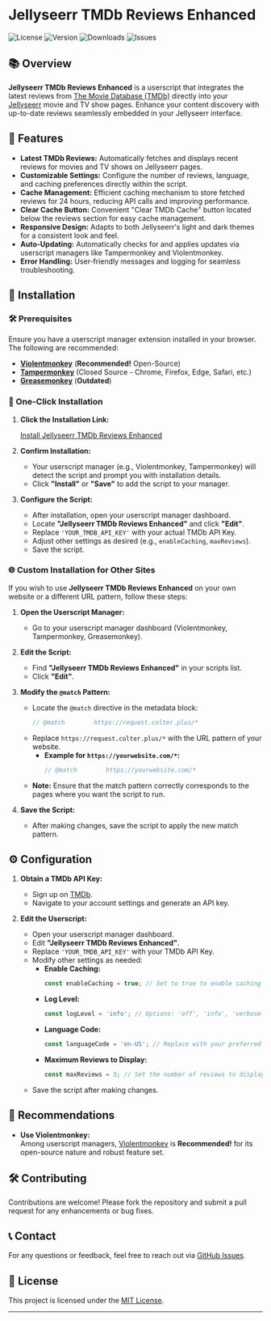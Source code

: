 # Jellyseerr TMDb Reviews Enhanced

![License](https://img.shields.io/github/license/ColterD/Jellyseerr-TMDb-Reviews-Enhanced)
![Version](https://img.shields.io/github/v/release/ColterD/Jellyseerr-TMDb-Reviews-Enhanced)
![Downloads](https://img.shields.io/github/downloads/ColterD/Jellyseerr-TMDb-Reviews-Enhanced/total)
![Issues](https://img.shields.io/github/issues/ColterD/Jellyseerr-TMDb-Reviews-Enhanced)

## 📚 Overview

**Jellyseerr TMDb Reviews Enhanced** is a userscript that integrates the latest reviews from [The Movie Database (TMDb)](https://www.themoviedb.org/) directly into your [Jellyseerr](https://github.com/Fallenbagel/jellyseerr) movie and TV show pages. Enhance your content discovery with up-to-date reviews seamlessly embedded in your Jellyseerr interface.

## 🎯 Features

- **Latest TMDb Reviews:** Automatically fetches and displays recent reviews for movies and TV shows on Jellyseerr pages.
- **Customizable Settings:** Configure the number of reviews, language, and caching preferences directly within the script.
- **Cache Management:** Efficient caching mechanism to store fetched reviews for 24 hours, reducing API calls and improving performance.
- **Clear Cache Button:** Convenient "Clear TMDb Cache" button located below the reviews section for easy cache management.
- **Responsive Design:** Adapts to both Jellyseerr's light and dark themes for a consistent look and feel.
- **Auto-Updating:** Automatically checks for and applies updates via userscript managers like Tampermonkey and Violentmonkey.
- **Error Handling:** User-friendly messages and logging for seamless troubleshooting.

## 🚀 Installation

### 🛠 Prerequisites

Ensure you have a userscript manager extension installed in your browser. The following are recommended:

- **[Violentmonkey](https://violentmonkey.github.io/)** (**Recommended!** Open-Source)
- **[Tampermonkey](https://www.tampermonkey.net/)** (Closed Source - Chrome, Firefox, Edge, Safari, etc.)
- **[Greasemonkey](https://www.greasespot.net/)** (**Outdated**)

### 🔗 One-Click Installation

1. **Click the Installation Link:**

   [Install Jellyseerr TMDb Reviews Enhanced](https://raw.githubusercontent.com/ColterD/Jellyseerr-TMDb-Reviews-Enhanced/main/jellyseerr-tmdb-reviews-enhanced.user.js)

2. **Confirm Installation:**
   
   - Your userscript manager (e.g., Violentmonkey, Tampermonkey) will detect the script and prompt you with installation details.
   - Click **"Install"** or **"Save"** to add the script to your manager.

3. **Configure the Script:**
   
   - After installation, open your userscript manager dashboard.
   - Locate **"Jellyseerr TMDb Reviews Enhanced"** and click **"Edit"**.
   - Replace `'YOUR_TMDB_API_KEY'` with your actual TMDb API Key.
   - Adjust other settings as desired (e.g., `enableCaching`, `maxReviews`).
   - Save the script.

### 🌐 Custom Installation for Other Sites

If you wish to use **Jellyseerr TMDb Reviews Enhanced** on your own website or a different URL pattern, follow these steps:

1. **Open the Userscript Manager:**
   
   - Go to your userscript manager dashboard (Violentmonkey, Tampermonkey, Greasemonkey).

2. **Edit the Script:**
   
   - Find **"Jellyseerr TMDb Reviews Enhanced"** in your scripts list.
   - Click **"Edit"**.

3. **Modify the `@match` Pattern:**
   
   - Locate the `@match` directive in the metadata block:
     ```javascript
     // @match        https://request.colter.plus/*
     ```
   - Replace `https://request.colter.plus/*` with the URL pattern of your website.
     - **Example for `https://yourwebsite.com/*`:**
       ```javascript
       // @match        https://yourwebsite.com/*
       ```
   - **Note:** Ensure that the match pattern correctly corresponds to the pages where you want the script to run.

4. **Save the Script:**
   
   - After making changes, save the script to apply the new match pattern.

## ⚙️ Configuration

1. **Obtain a TMDb API Key:**
   
   - Sign up on [TMDb](https://www.themoviedb.org/).
   - Navigate to your account settings and generate an API key.

2. **Edit the Userscript:**
   
   - Open your userscript manager dashboard.
   - Edit **"Jellyseerr TMDb Reviews Enhanced"**.
   - Replace `'YOUR_TMDB_API_KEY'` with your TMDb API Key.
   - Modify other settings as needed:
     - **Enable Caching:**
       ```javascript
       const enableCaching = true; // Set to true to enable caching
       ```
     - **Log Level:**
       ```javascript
       const logLevel = 'info'; // Options: 'off', 'info', 'verbose'
       ```
     - **Language Code:**
       ```javascript
       const languageCode = 'en-US'; // Replace with your preferred language code
       ```
     - **Maximum Reviews to Display:**
       ```javascript
       const maxReviews = 3; // Set the number of reviews to display
       ```
   - Save the script after making changes.

## 📣 Recommendations

- **Use Violentmonkey:**  
  Among userscript managers, [Violentmonkey](https://violentmonkey.github.io/) is **Recommended!** for its open-source nature and robust feature set.

## 🛠️ Contributing

Contributions are welcome! Please fork the repository and submit a pull request for any enhancements or bug fixes.

## 📞 Contact

For any questions or feedback, feel free to reach out via [GitHub Issues](https://github.com/ColterD/Jellyseerr-TMDb-Reviews-Enhanced/issues).

## 📄 License

This project is licensed under the [MIT License](LICENSE).

---
